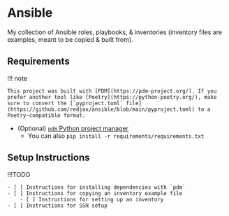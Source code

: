 # Ansible

My collection of Ansible roles, playbooks, & inventories (inventory files are examples, meant to be copied & built from).

## Requirements

!!! note 

    This project was built with [PDM](https://pdm-project.org/). If you prefer another tool like [Poetry](https://python-poetry.org/), make sure to convert the [`pyproject.toml` file](https://github.com/redjax/ansible/blob/main/pyproject.toml) to a Poetry-compatible format.

- (Optional) [`pdm` Python project manager](https://pdm-project.org/)
  - You can also `pip install -r requirements/requirements.txt`

## Setup Instructions

!!!TODO

    - [ ] Instructions for installing dependencies with `pdm`
    - [ ] Instructions for copying an inventory example file
        - [ ] Instructions for setting up an inventory
    - [ ] Instructions for SSH setup
 